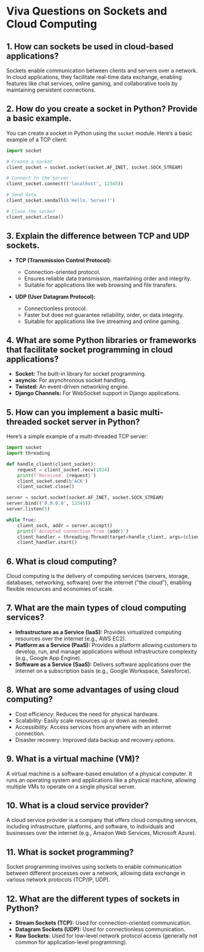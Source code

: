 # Viva Questions on Sockets and Cloud Computing

## 1. How can sockets be used in cloud-based applications?
Sockets enable communication between clients and servers over a network. In cloud applications, they facilitate real-time data exchange, enabling features like chat services, online gaming, and collaborative tools by maintaining persistent connections.

## 2. How do you create a socket in Python? Provide a basic example.
You can create a socket in Python using the `socket` module. Here’s a basic example of a TCP client:

```python
import socket

# Create a socket
client_socket = socket.socket(socket.AF_INET, socket.SOCK_STREAM)

# Connect to the server
client_socket.connect(('localhost', 12345))

# Send data
client_socket.sendall(b'Hello, Server!')

# Close the socket
client_socket.close()
```

## 3. Explain the difference between TCP and UDP sockets.
- **TCP (Transmission Control Protocol):**
  - Connection-oriented protocol.
  - Ensures reliable data transmission, maintaining order and integrity.
  - Suitable for applications like web browsing and file transfers.

- **UDP (User Datagram Protocol):**
  - Connectionless protocol.
  - Faster but does not guarantee reliability, order, or data integrity.
  - Suitable for applications like live streaming and online gaming.

## 4. What are some Python libraries or frameworks that facilitate socket programming in cloud applications?
- **Socket:** The built-in library for socket programming.
- **asyncio:** For asynchronous socket handling.
- **Twisted:** An event-driven networking engine.
- **Django Channels:** For WebSocket support in Django applications.

## 5. How can you implement a basic multi-threaded socket server in Python?
Here’s a simple example of a multi-threaded TCP server:

```python
import socket
import threading

def handle_client(client_socket):
    request = client_socket.recv(1024)
    print(f'Received: {request}')
    client_socket.send(b'ACK')
    client_socket.close()

server = socket.socket(socket.AF_INET, socket.SOCK_STREAM)
server.bind(('0.0.0.0', 12345))
server.listen(5)

while True:
    client_sock, addr = server.accept()
    print(f'Accepted connection from {addr}')
    client_handler = threading.Thread(target=handle_client, args=(client_sock,))
    client_handler.start()
```

## 6. What is cloud computing?
Cloud computing is the delivery of computing services (servers, storage, databases, networking, software) over the internet ("the cloud"), enabling flexible resources and economies of scale.

## 7. What are the main types of cloud computing services?
- **Infrastructure as a Service (IaaS):** Provides virtualized computing resources over the internet (e.g., AWS EC2).
- **Platform as a Service (PaaS):** Provides a platform allowing customers to develop, run, and manage applications without infrastructure complexity (e.g., Google App Engine).
- **Software as a Service (SaaS):** Delivers software applications over the internet on a subscription basis (e.g., Google Workspace, Salesforce).

## 8. What are some advantages of using cloud computing?
- Cost efficiency: Reduces the need for physical hardware.
- Scalability: Easily scale resources up or down as needed.
- Accessibility: Access services from anywhere with an internet connection.
- Disaster recovery: Improved data backup and recovery options.

## 9. What is a virtual machine (VM)?
A virtual machine is a software-based emulation of a physical computer. It runs an operating system and applications like a physical machine, allowing multiple VMs to operate on a single physical server.

## 10. What is a cloud service provider?
A cloud service provider is a company that offers cloud computing services, including infrastructure, platforms, and software, to individuals and businesses over the internet (e.g., Amazon Web Services, Microsoft Azure).

## 11. What is socket programming?
Socket programming involves using sockets to enable communication between different processes over a network, allowing data exchange in various network protocols (TCP/IP, UDP).

## 12. What are the different types of sockets in Python?
- **Stream Sockets (TCP):** Used for connection-oriented communication.
- **Datagram Sockets (UDP):** Used for connectionless communication.
- **Raw Sockets:** Used for low-level network protocol access (generally not common for application-level programming).
